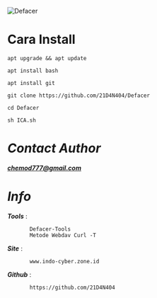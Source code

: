 ![Defacer](https://github.com/21D4N404/Defacer/blob/master/Files/Screenshot_20190114-092344.jpg)


Cara Install
====

```
apt upgrade && apt update

apt install bash

apt install git

git clone https://github.com/21D4N404/Defacer

cd Defacer

sh ICA.sh
```


*Contact Author*
====


***chemod777@gmail.com***


 
*Info*
====

***Tools***  :

           Defacer-Tools
           Metode Webdav Curl -T
 
***Site***   : 
           
           www.indo-cyber.zone.id
           
***Github***   :
           
           https://github.com/21D4N404
